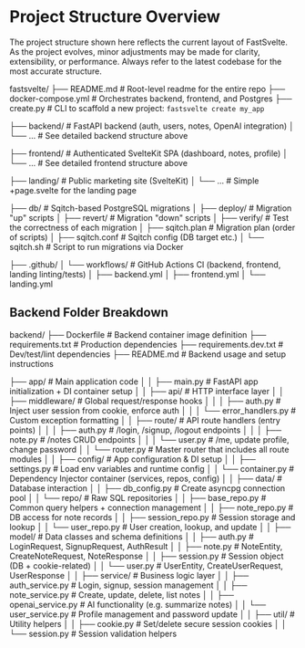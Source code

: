 # Project Structure Overview

The project structure shown here reflects the current layout of FastSvelte. As the project evolves, minor adjustments may be made for clarity, extensibility, or performance. Always refer to the latest codebase for the most accurate structure.

fastsvelte/
├── README.md                    # Root-level readme for the entire repo
├── docker-compose.yml           # Orchestrates backend, frontend, and Postgres
├── create.py                    # CLI to scaffold a new project: `fastsvelte create my_app`

├── backend/                     # FastAPI backend (auth, users, notes, OpenAI integration)
│   └── ...                      # See detailed backend structure above

├── frontend/                    # Authenticated SvelteKit SPA (dashboard, notes, profile)
│   └── ...                      # See detailed frontend structure above

├── landing/                     # Public marketing site (SvelteKit)
│   └── ...                      # Simple +page.svelte for the landing page

├── db/                          # Sqitch-based PostgreSQL migrations
│   ├── deploy/                  # Migration "up" scripts
│   ├── revert/                  # Migration "down" scripts
│   ├── verify/                  # Test the correctness of each migration
│   ├── sqitch.plan              # Migration plan (order of scripts)
│   ├── sqitch.conf              # Sqitch config (DB target etc.)
│   └── sqitch.sh                # Script to run migrations via Docker

├── .github/
│   └── workflows/               # GitHub Actions CI (backend, frontend, landing linting/tests)
│       ├── backend.yml
│       ├── frontend.yml
│       └── landing.yml


## Backend Folder Breakdown

backend/
├── Dockerfile                  # Backend container image definition
├── requirements.txt            # Production dependencies
├── requirements.dev.txt        # Dev/test/lint dependencies
├── README.md                   # Backend usage and setup instructions

├── app/                        # Main application code
│
│   ├── main.py                 # FastAPI app initialization + DI container setup
│
│   ├── api/                    # HTTP interface layer
│   │   ├── middleware/         # Global request/response hooks
│   │   │   ├── auth.py         # Inject user session from cookie, enforce auth
│   │   │   └── error_handlers.py # Custom exception formatting
│   │   ├── route/              # API route handlers (entry points)
│   │   │   ├── auth.py         # /login, /signup, /logout endpoints
│   │   │   ├── note.py         # /notes CRUD endpoints
│   │   │   └── user.py         # /me, update profile, change password
│   │   └── router.py           # Master router that includes all route modules
│
│   ├── config/                 # App configuration & DI setup
│   │   ├── settings.py         # Load env variables and runtime config
│   │   └── container.py        # Dependency Injector container (services, repos, config)
│
│   ├── data/                   # Database interaction
│   │   ├── db_config.py        # Create asyncpg connection pool
│   │   └── repo/               # Raw SQL repositories
│   │       ├── base_repo.py    # Common query helpers + connection management
│   │       ├── note_repo.py    # DB access for note records
│   │       ├── session_repo.py # Session storage and lookup
│   │       └── user_repo.py    # User creation, lookup, and update
│
│   ├── model/                  # Data classes and schema definitions
│   │   ├── auth.py             # LoginRequest, SignupRequest, AuthResult
│   │   ├── note.py             # NoteEntity, CreateNoteRequest, NoteResponse
│   │   ├── session.py          # Session object (DB + cookie-related)
│   │   └── user.py             # UserEntity, CreateUserRequest, UserResponse
│
│   ├── service/                # Business logic layer
│   │   ├── auth_service.py     # Login, signup, session management
│   │   ├── note_service.py     # Create, update, delete, list notes
│   │   ├── openai_service.py   # AI functionality (e.g. summarize notes)
│   │   └── user_service.py     # Profile management and password update
│
│   ├── util/                   # Utility helpers
│   │   ├── cookie.py           # Set/delete secure session cookies
│   │   └── session.py          # Session validation helpers

